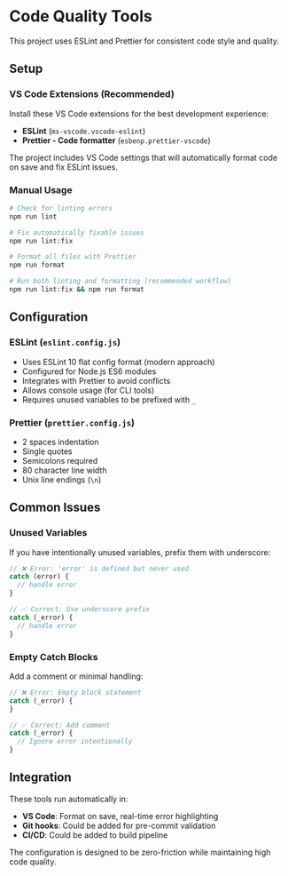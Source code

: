 # Code Quality Tools

This project uses ESLint and Prettier for consistent code style and quality.

## Setup

### VS Code Extensions (Recommended)

Install these VS Code extensions for the best development experience:

- **ESLint** (`ms-vscode.vscode-eslint`)
- **Prettier - Code formatter** (`esbenp.prettier-vscode`)

The project includes VS Code settings that will automatically format code on save and fix ESLint issues.

### Manual Usage

```bash
# Check for linting errors
npm run lint

# Fix automatically fixable issues
npm run lint:fix

# Format all files with Prettier
npm run format

# Run both linting and formatting (recommended workflow)
npm run lint:fix && npm run format
```

## Configuration

### ESLint (`eslint.config.js`)

- Uses ESLint 10 flat config format (modern approach)
- Configured for Node.js ES6 modules
- Integrates with Prettier to avoid conflicts
- Allows console usage (for CLI tools)
- Requires unused variables to be prefixed with `_`

### Prettier (`prettier.config.js`)

- 2 spaces indentation
- Single quotes
- Semicolons required
- 80 character line width
- Unix line endings (`\n`)

## Common Issues

### Unused Variables

If you have intentionally unused variables, prefix them with underscore:

```javascript
// ❌ Error: 'error' is defined but never used
catch (error) {
  // handle error
}

// ✅ Correct: Use underscore prefix
catch (_error) {
  // handle error  
}
```

### Empty Catch Blocks

Add a comment or minimal handling:

```javascript
// ❌ Error: Empty block statement
catch (_error) {
}

// ✅ Correct: Add comment
catch (_error) {
  // Ignore error intentionally
}
```

## Integration

These tools run automatically in:

- **VS Code**: Format on save, real-time error highlighting
- **Git hooks**: Could be added for pre-commit validation
- **CI/CD**: Could be added to build pipeline

The configuration is designed to be zero-friction while maintaining high code quality.
